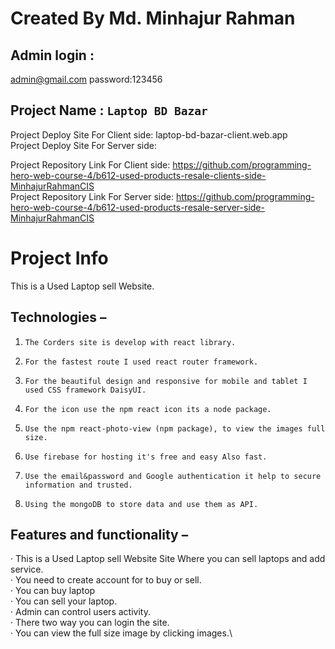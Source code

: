# Created By Md. Minhajur Rahman

## Admin login :
admin@gmail.com
password:123456


## Project Name : `Laptop BD Bazar`
Project Deploy Site For Client side: laptop-bd-bazar-client.web.app\
Project Deploy Site For Server side: 


Project Repository Link For Client side: https://github.com/programming-hero-web-course-4/b612-used-products-resale-clients-side-MinhajurRahmanCIS \
Project Repository Link For Server side: https://github.com/programming-hero-web-course-4/b612-used-products-resale-server-side-MinhajurRahmanCIS 

# Project Info
This is a Used Laptop sell Website.
## Technologies  –
1.     The Corders site is develop with react library.  
2.     For the fastest route I used react router framework.
3.     For the beautiful design and responsive for mobile and tablet I used CSS framework DaisyUI.
4.     For the icon use the npm react icon its a node package.
5.     Use the npm react-photo-view (npm package), to view the images full size.
6.     Use firebase for hosting it's free and easy Also fast.
7.     Use the email&password and Google authentication it help to secure information and trusted.
8.     Using the mongoDB to store data and use them as API.
## Features and functionality –
·         This is a  Used Laptop sell Website Site Where you can sell laptops and add service.\
·         You need to create account for to buy or sell.\
·         You can buy laptop\
·         You can sell your laptop.\
·         Admin can control users activity.\
·         There two way you can login the site.\
·         You can view the full size image by clicking images.\